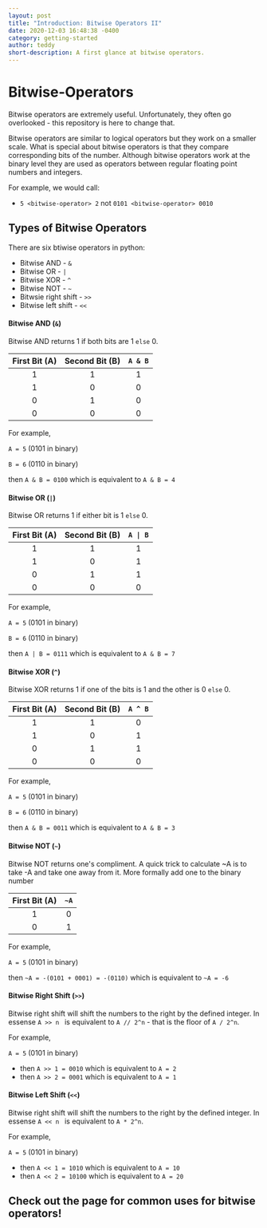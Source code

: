 ```yaml
---
layout: post
title: "Introduction: Bitwise Operators II"
date: 2020-12-03 16:48:38 -0400
category: getting-started
author: teddy
short-description: A first glance at bitwise operators.
---
```


# Bitwise-Operators
Bitwise operators are extremely useful. Unfortunately, they often go overlooked - this repository is here to change that.

Bitwise operators are similar to logical operators but they work on a smaller scale. What is special about bitwise operators is that they compare corresponding bits of the number. Although bitwise operators work at the binary level they are used as operators between regular floating point numbers and integers. 

For example, we would call:
* ```5 <bitwise-operator> 2``` not ```0101 <bitwise-operator> 0010``` 

## Types of Bitwise Operators
There are six btiwise operators in python:
* Bitwise AND - ```&```
* Bitwise OR - ```|```
* Bitwise XOR - ```^```
* Bitwise NOT - ```~```
* Bitwsie right shift - ```>>```
* Bitwise left shift - ```<<```



#### Bitwise AND (```&```)
Bitwise AND returns 1 if both bits are 1 ```else``` 0.

| First Bit (A) | Second Bit (B) |  ```A & B```  |
|      :---:    |      :---:     |     :---:   |
|        1      |        1       |       1     |
|        1      |        0       |       0     |
|        0      |        1       |       0     |
|        0      |        0       |       0     |

For example, 

```A = 5``` (0101 in binary) 

```B = 6``` (0110 in binary)

then ```A & B = 0100``` which is equivalent to ```A & B = 4```



#### Bitwise OR (```|```)
Bitwise OR returns 1 if either bit is 1 ```else``` 0.

| First Bit (A) | Second Bit (B) |  ```A \| B```  |
|      :---:    |      :---:     |      :---:    |
|        1      |        1       |        1      |
|        1      |        0       |        1      |
|        0      |        1       |        1      |
|        0      |        0       |        0      |


For example, 

```A = 5``` (0101 in binary) 

```B = 6``` (0110 in binary)

then ```A | B = 0111``` which is equivalent to ```A & B = 7```



#### Bitwise XOR (```^```)
Bitwise XOR returns 1 if one of the bits is 1 and the other is 0 ```else``` 0.

| First Bit (A) | Second Bit (B) |  ```A ^ B```  |
|      :---:    |      :---:     |      :---:    |
|        1      |        1       |        0      |
|        1      |        0       |        1      |
|        0      |        1       |        1      |
|        0      |        0       |        0      |

For example, 

```A = 5``` (0101 in binary) 

```B = 6``` (0110 in binary)

then ```A & B = 0011``` which is equivalent to ```A & B = 3```

#### Bitwise NOT (```~```)
Bitwise NOT returns one's compliment. A quick trick to calculate ~A is to take -A and take one away from it. More formally add one to the binary number 

| First Bit (A) |    ```~A```   |
|      :---:    |      :---:    |
|        1      |        0      |
|        0      |        1      |

For example, 

```A = 5``` (0101 in binary) 

then ```~A = -(0101 + 0001) = -(0110)``` which is equivalent to ```~A = -6```

#### Bitwise Right Shift (```>>```)
Bitwise right shift will shift the numbers to the right by the defined integer. In essense ```A >> n ``` is equivalent to ``` A // 2^n ``` - that is the floor of ```A / 2^n```.

For example, 

```A = 5``` (0101 in binary) 

* then ```A >> 1 = 0010``` which is equivalent to ```A = 2```
* then ```A >> 2 = 0001``` which is equivalent to ```A = 1```

#### Bitwise Left Shift (```<<```)
Bitwise right shift will shift the numbers to the right by the defined integer. In essense ```A << n ``` is equivalent to ``` A * 2^n ```.

For example, 

```A = 5``` (0101 in binary) 

* then ```A << 1 = 1010``` which is equivalent to ```A = 10```
* then ```A << 2 = 10100``` which is equivalent to ```A = 20```

## Check out the page for common uses for bitwise operators!
